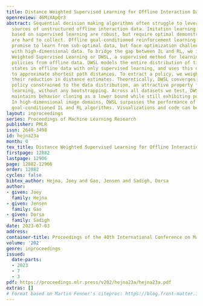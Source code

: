 ```yaml
---
title: Distance Weighted Supervised Learning for Offline Interaction Data
openreview: 46MiXApQr3
abstract: Sequential decision making algorithms often struggle to leverage different
  sources of unstructured offline interaction data. Imitation learning (IL) methods
  based on supervised learning are robust, but require optimal demonstrations, which
  are hard to collect. Offline goal-conditioned reinforcement learning (RL) algorithms
  promise to learn from sub-optimal data, but face optimization challenges especially
  with high-dimensional data. To bridge the gap between IL and RL, we introduce Distance
  Weighted Supervised Learning or DWSL, a supervised method for learning goal-conditioned
  policies from offline data. DWSL models the entire distribution of time-steps between
  states in offline data with only supervised learning, and uses this distribution
  to approximate shortest path distances. To extract a policy, we weight actions by
  their reduction in distance estimates. Theoretically, DWSL converges to an optimal
  policy constrained to the data distribution, an attractive property for offline
  learning, without any bootstrapping. Across all datasets we test, DWSL empirically
  maintains behavior cloning as a lower bound while still exhibiting policy improvement.
  In high-dimensional image domains, DWSL surpasses the performance of both prior
  goal-conditioned IL and RL algorithms. Visualizations and code can be found at https://sites.google.com/view/dwsl/home.
layout: inproceedings
series: Proceedings of Machine Learning Research
publisher: PMLR
issn: 2640-3498
id: hejna23a
month: 0
tex_title: Distance Weighted Supervised Learning for Offline Interaction Data
firstpage: 12882
lastpage: 12906
page: 12882-12906
order: 12882
cycles: false
bibtex_author: Hejna, Joey and Gao, Jensen and Sadigh, Dorsa
author:
- given: Joey
  family: Hejna
- given: Jensen
  family: Gao
- given: Dorsa
  family: Sadigh
date: 2023-07-03
address: 
container-title: Proceedings of the 40th International Conference on Machine Learning
volume: '202'
genre: inproceedings
issued:
  date-parts:
  - 2023
  - 7
  - 3
pdf: https://proceedings.mlr.press/v202/hejna23a/hejna23a.pdf
extras: []
# Format based on Martin Fenner's citeproc: https://blog.front-matter.io/posts/citeproc-yaml-for-bibliographies/
---
```

